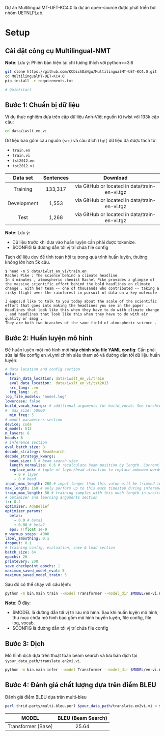 Dự án MultilingualMT-UET-KC4.0 là dự án open-source được phát triển bởi nhóm UETNLPLab.

# Setup
## Cài đặt công cụ Multilingual-NMT

**Note**:
Lưu ý:
Phiên bản hiện tại chỉ tương thích với python>=3.6
```bash
git clone https://github.com/KCDichDaNgu/MultilingualMT-UET-KC4.0.git
cd MultilingualMT-UET-KC4.0
pip install -r requirements.txt

# Quickstart

```

## Bước 1: Chuẩn bị dữ liệu

Ví dụ thực nghiệm dựa trên cặp dữ liệu Anh-Việt nguồn từ iwlst với 133k cặp câu:

```bash
cd data/iwslt_en_vi
```

Dữ liệu bao gồm câu nguồn (`src`) và câu đích (`tgt`) dữ liệu đã được tách từ:

* `train.en`
* `train.vi`
* `tst2012.en`
* `tst2012.vi`

| Data set    | Sentences  |                    Download                   |
| :---------: | :--------: | :-------------------------------------------: |
| Training    | 133,317    | via GitHub or located in data/train-en-vi.tgz |
| Development | 1,553      | via GitHub or located in data/train-en-vi.tgz |
| Test        | 1,268      | via GitHub or located in data/train-en-vi.tgz |


**Note**:
Lưu ý:
- Dữ liệu trước khi đưa vào huấn luyện cần phải được tokenize. 
- $CONFIG là đường dẫn tới vị trí chứa file config

Tách dữ liệu dev để tính toán hội tụ trong quá trình huấn luyện, thường không lớn hơn 5k câu.

```text
$ head -n 5 data/iwlst_en_vi/train.en
Rachel Pike : The science behind a climate headline
In 4 minutes , atmospheric chemist Rachel Pike provides a glimpse of the massive scientific effort behind the bold headlines on climate change , with her team -- one of thousands who contributed -- taking a risky flight over the rainforest in pursuit of data on a key molecule .
I &apos;d like to talk to you today about the scale of the scientific effort that goes into making the headlines you see in the paper .
Headlines that look like this when they have to do with climate change , and headlines that look like this when they have to do with air quality or smog .
They are both two branches of the same field of atmospheric science .
```

## Bước 2: Huấn luyện mô hình

Để huấn luyện một mô hình mới **hãy chỉnh sửa file YAML config**:
Cần phải sửa lại file config en_vi.yml chỉnh siêu tham số và đường dẫn tới dữ liệu huấn luyện:

```yaml
# data location and config section
data:
  train_data_location: data/iwslt_en_vi/train
  eval_data_location:  data/iwslt_en_vi/tst2013
  src_lang: .en 
  trg_lang: .vi 
log_file_models: 'model.log'
lowercase: false
build_vocab_kwargs: # additional arguments for build_vocab. See torchtext.vocab.Vocab for mode details
#  max_size: 50000
  min_freq: 5
# model parameters section
device: cuda
d_model: 512
n_layers: 6
heads: 8
# inference section
eval_batch_size: 8
decode_strategy: BeamSearch
decode_strategy_kwargs:
  beam_size: 5 # beam search size
  length_normalize: 0.6 # recalculate beam position by length. Currently only work in default BeamSearch
  replace_unk: # tuple of layer/head attention to replace unknown words
    - 0 # layer
    - 0 # head
input_max_length: 200 # input longer than this value will be trimmed in inference. Note that this values are to be used during cached PE, hence, validation set with more than this much tokens will call a warning for the trimming.
max_length: 160 # only perform up to this much timestep during inference
train_max_length: 50 # training samples with this much length in src/trg will be discarded
# optimizer and learning arguments section
lr: 0.2
optimizer: AdaBelief
optimizer_params:
  betas:
    - 0.9 # beta1
    - 0.98 # beta2
  eps: !!float 1e-9
n_warmup_steps: 4000
label_smoothing: 0.1
dropout: 0.1
# training config, evaluation, save & load section
batch_size: 64
epochs: 20
printevery: 200
save_checkpoint_epochs: 1
maximum_saved_model_eval: 5
maximum_saved_model_train: 5

```

Sau đó có thể chạy với câu lệnh:

```bash
python -m bin.main train --model Transformer --model_dir $MODEL/en-vi.model --config $CONFIG/en_vi.yml
```

**Note**:
Ở đây:
- $MODEL là dường dẫn tới vị trí lưu mô hình. Sau khi huấn luyện mô hình, thư mục chứa mô hình bao gồm mô hình huyến luyện, file config, file log, vocab.
- $CONFIG là đường dẫn tới vị trí chứa file config

## Bước 3: Dịch 

Mô hình dịch dựa trên thuật toán beam search và lưu bản dịch tại `$your_data_path/translate.en2vi.vi`.

```bash
python -m bin.main infer --model Transformer --model_dir $MODEL/en-vi.model --features_file $your_data_path/tst2012.en --predictions_file $your_data_path/translate.en2vi.vi
```

## Bước 4: Đánh giá chất lượng dựa trên điểm BLEU

Đánh giá điểm BLEU dựa trên multi-bleu

```bash
perl thrid-party/multi-bleu.perl $your_data_path/translate.en2vi.vi < $your_data_path/tst2012.vi
```

|        MODEL       | BLEU (Beam Search) |
| :-----------------:| :----------------: |
| Transformer (Base) |        25.64       |
